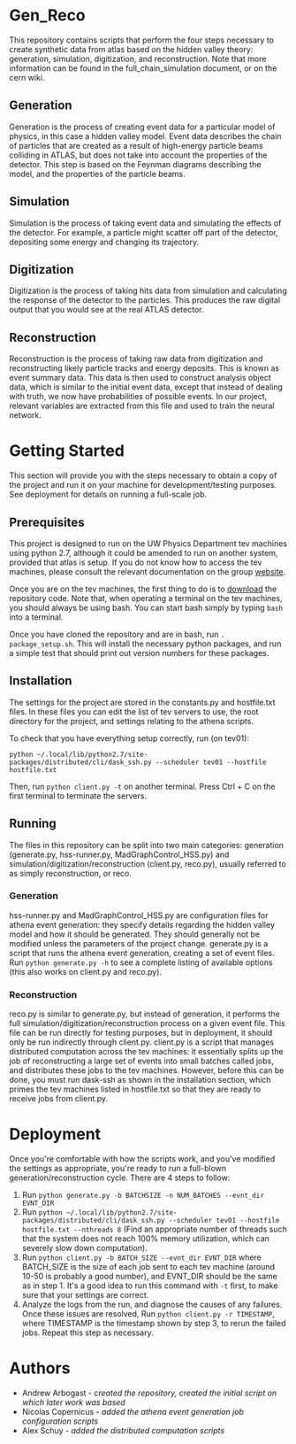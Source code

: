# Gen_Reco
This repository contains scripts that perform the four steps necessary to create synthetic data from atlas based on the hidden valley theory: generation, simulation, digitization, and reconstruction. Note that more information can be found in the full_chain_simulation document, or on the cern wiki. 

## Generation
Generation is the process of creating event data for a particular model of physics, in this case a hidden valley model. Event data describes the chain of particles that are created as a result of high-energy particle beams colliding in ATLAS, but does not take into account the properties of the detector. This step is based on the Feynman diagrams describing the model, and the properties of the particle beams.

## Simulation
Simulation is the process of taking event data and simulating the effects of the detector. For example, a particle might scatter off part of the detector, depositing some energy and changing its trajectory.

## Digitization
Digitization is the process of taking hits data from simulation and calculating the response of the detector to the particles. This produces the raw digital output that you would see at the real ATLAS detector.

## Reconstruction
Reconstruction is the process of taking raw data from digitization and reconstructing likely particle tracks and energy deposits. This is known as event summary data. This data is then used to construct analysis object data, which is similar to the initial event data, except that instead of dealing with truth, we now have probabilities of possible events. In our project, relevant variables are extracted from this file and used to train the neural network.

# Getting Started
This section will provide you with the steps necessary to obtain a copy of the project and run it on your machine for development/testing purposes. See deployment for details on running a full-scale job.

## Prerequisites
This project is designed to run on the UW Physics Department tev machines using python 2.7, although it could be amended to run on another system, provided that atlas is setup. If you do not know how to access the tev machines, please consult the relevant documentation on the group [website](charm.epe.phys.washington.edu:8080).

Once you are on the tev machines, the first thing to do is to [download](https://help.github.com/articles/cloning-a-repository/) the repository code. Note that, when operating a terminal on the tev machines, you should always be using bash. You can start bash simply by typing `bash` into a terminal.

Once you have cloned the repository and are in bash, run `. package_setup.sh`. This will install the necessary python packages, and run a simple test that should print out version numbers for these packages.

## Installation
The settings for the project are stored in the constants.py and hostfile.txt files. In these files you can edit the list of tev servers to use, the root directory for the project, and settings relating to the athena scripts.

To check that you have everything setup correctly, run (on tev01):
```
python ~/.local/lib/python2.7/site-packages/distributed/cli/dask_ssh.py --scheduler tev01 --hostfile hostfile.txt
```
Then, run `python client.py -t` on another terminal. Press Ctrl + C on the first terminal to terminate the servers.

## Running
The files in this repository can be split into two main categories: generation (generate.py, hss-runner.py, MadGraphControl_HSS.py) and simulation/digitization/reconstruction (client.py, reco.py), usually referred to as simply reconstruction, or reco.

### Generation
hss-runner.py and MadGraphControl_HSS.py are configuration files for athena event generation: they specify details regarding the hidden valley model and how it should be generated. They should generally not be modified unless the parameters of the project change. generate.py is a script that runs the athena event generation, creating a set of event files. Run `python generate.py -h` to see a complete listing of available options (this also works on client.py and reco.py).

### Reconstruction
reco.py is similar to generate.py, but instead of generation, it performs the full simulation/digitization/reconstruction process on a given event file. This file can be run directly for testing purposes, but in deployment, it should only be run indirectly through client.py. client.py is a script that manages distributed computation across the tev machines: it essentially splits up the job of reconstructing a large set of events into small batches called jobs, and distributes these jobs to the tev machines. However, before this can be done, you must run dask-ssh as shown in the installation section, which primes the tev machines listed in hostfile.txt so that they are ready to receive jobs from client.py.

# Deployment
Once you're comfortable with how the scripts work, and you've modified the settings as appropriate, you're ready to run a full-blown generation/reconstruction cycle. There are 4 steps to follow:
1. Run `python generate.py -b BATCHSIZE -n NUM_BATCHES --evnt_dir EVNT_DIR`
2. Run `python ~/.local/lib/python2.7/site-packages/distributed/cli/dask_ssh.py --scheduler tev01 --hostfile hostfile.txt --nthreads 8` (Find an appropriate number of threads such that the system does not reach 100% memory utilization, which can severely slow down computation).
3. Run `python client.py -b BATCH_SIZE --evnt_dir EVNT_DIR` where BATCH_SIZE is the size of each job sent to each tev machine (around 10-50 is probably a good number), and EVNT_DIR should be the same as in step 1. It's a good idea to run this command with `-t` first, to make sure that your settings are correct.
4. Analyze the logs from the run, and diagnose the causes of any failures. Once these issues are resolved, Run `python client.py -r TIMESTAMP`, where TIMESTAMP is the timestamp shown by step 3, to rerun the failed jobs. Repeat this step as necessary.

# Authors
* Andrew Arbogast - *created the repository, created the initial script on which later work was based*
* Nicolas Copernicus - *added the athena event generation job configuration scripts*
* Alex Schuy - *added the distributed computation scripts*
